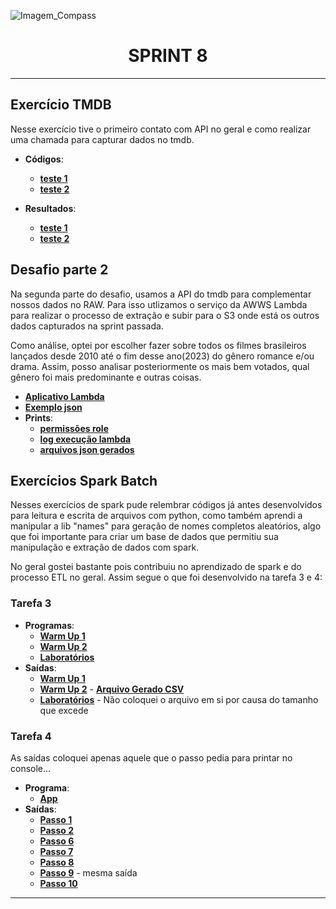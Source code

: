 ![Imagem_Compass](https://s3.sa-east-1.amazonaws.com/remotar-assets-prod/company-profile-covers/cl7god9gt00lx04wg4p2a93zt.jpg)

<div align="center">
  <h1>SPRINT 8</h1>
</div>
<hr>

## Exercício TMDB

<p>Nesse exercício tive o primeiro contato com API no geral e como realizar uma chamada para capturar dados no tmdb.</p>

* **Códigos**:
  * [__teste 1__](https://github.com/brunnope/Repo_Compass/blob/main/Sprint8/exerciciosTMDB/testeAPI.py)
  * [__teste 2__](https://github.com/brunnope/Repo_Compass/blob/main/Sprint8/exerciciosTMDB/testeAPI2.py)

* **Resultados**:
  * [__teste 1__](https://github.com/brunnope/Repo_Compass/blob/main/Sprint8/exerciciosTMDB/resultados/testeAPI.png)
  * [__teste 2__](https://github.com/brunnope/Repo_Compass/blob/main/Sprint8/exerciciosTMDB/resultados/testeAPI2.png)
  
## Desafio parte 2

<p>Na segunda parte do desafio, usamos a API do tmdb para complementar nossos dados no RAW. Para isso utlizamos o serviço da AWWS Lambda para realizar o processo de extração e subir para o S3 onde está os outros dados capturados na sprint passada.</p>

<p>Como análise, optei por escolher fazer sobre todos os filmes brasileiros lançados desde 2010 até o fim desse ano(2023) do gênero romance e/ou drama. Assim, posso analisar posteriormente os mais bem votados, qual gênero foi mais predominante e outras coisas.</p>

* [__Aplicativo Lambda__](https://github.com/brunnope/Repo_Compass/blob/main/Sprint8/desafioParte2/lambda.py)
* [__Exemplo json__](https://github.com/brunnope/Repo_Compass/blob/main/Sprint8/desafioParte2/exemplo_resul.json.json)
* **Prints**:
  * [__permissões role__](https://github.com/brunnope/Repo_Compass/tree/main/Sprint8/desafioParte2/prints/permissoes_funcao)
  * [__log execução lambda__](https://github.com/brunnope/Repo_Compass/tree/main/Sprint8/desafioParte2/prints/execucao_log)
  * [__arquivos json gerados__](https://github.com/brunnope/Repo_Compass/tree/main/Sprint8/desafioParte2/prints/arquivos_json)

## Exercícios Spark Batch

<p>Nesses exercícios de spark pude relembrar códigos já antes desenvolvidos para leitura e escrita de arquivos com python, como também aprendi a manipular a lib "names" para geração de nomes completos aleatórios, algo que foi importante para criar um base de dados que permitiu sua manipulação e extração de dados com spark.</p>

<p>No geral gostei bastante pois contribuiu no aprendizado de spark e do processo ETL no geral. Assim segue o que foi desenvolvido na tarefa 3 e 4:</p>

### Tarefa 3
* **Programas**:
  * [__Warm Up 1__](https://github.com/brunnope/Repo_Compass/blob/main/Sprint8/exerciciosSparkBatch/tarefa3/warmUp1.py)
  * [__Warm Up 2__](https://github.com/brunnope/Repo_Compass/blob/main/Sprint8/exerciciosSparkBatch/tarefa3/warmUp2.py)
  * [__Laboratórios__](https://github.com/brunnope/Repo_Compass/blob/main/Sprint8/exerciciosSparkBatch/tarefa3/laboratorio.py)
* **Saídas**:
  * [__Warm Up 1__](https://github.com/brunnope/Repo_Compass/blob/main/Sprint8/exerciciosSparkBatch/tarefa3/saidas/warmUp.png)
  * [__Warm Up 2__](https://github.com/brunnope/Repo_Compass/blob/main/Sprint8/exerciciosSparkBatch/tarefa3/saidas/warmUp2.png) - [__Arquivo Gerado CSV__](https://github.com/brunnope/Repo_Compass/blob/main/Sprint8/exerciciosSparkBatch/tarefa3/saidas/Animais.csv)
  * [__Laboratórios__](https://github.com/brunnope/Repo_Compass/blob/main/Sprint8/exerciciosSparkBatch/tarefa3/saidas/Captura%20de%20tela%202023-11-20%20150357.png) - Não coloquei o arquivo em si por causa do tamanho que excede

### Tarefa 4

<p>As saídas coloquei apenas aquele que o passo pedia para printar no console...</p>

* **Programa**:
  * [__App__](https://github.com/brunnope/Repo_Compass/blob/main/Sprint8/exerciciosSparkBatch/tarefa4/app.py)
* **Saídas**:
  * [__Passo 1__](https://github.com/brunnope/Repo_Compass/blob/main/Sprint8/exerciciosSparkBatch/tarefa4/saidas/passo1.png)
  * [__Passo 2__](https://github.com/brunnope/Repo_Compass/blob/main/Sprint8/exerciciosSparkBatch/tarefa4/saidas/passo2.png)
  * [__Passo 6__](https://github.com/brunnope/Repo_Compass/blob/main/Sprint8/exerciciosSparkBatch/tarefa4/saidas/passo6.png)
  * [__Passo 7__](https://github.com/brunnope/Repo_Compass/blob/main/Sprint8/exerciciosSparkBatch/tarefa4/saidas/passo7.png)
  * [__Passo 8__](https://github.com/brunnope/Repo_Compass/blob/main/Sprint8/exerciciosSparkBatch/tarefa4/saidas/passo8.png)
  * [__Passo 9__](https://github.com/brunnope/Repo_Compass/blob/main/Sprint8/exerciciosSparkBatch/tarefa4/saidas/passo8.png) - mesma saída
  * [__Passo 10__](https://github.com/brunnope/Repo_Compass/blob/main/Sprint8/exerciciosSparkBatch/tarefa4/saidas/passo10.png)

<hr>